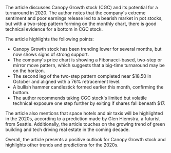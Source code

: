 The article discusses Canopy Growth stock (CGC) and its potential for a turnaround in 2020. The author notes that the company's extreme sentiment and poor earnings release led to a bearish market in pot stocks, but with a two-step pattern forming on the monthly chart, there is good technical evidence for a bottom in CGC stock.

The article highlights the following points:

* Canopy Growth stock has been trending lower for several months, but now shows signs of strong support.
* The company's price chart is showing a Fibonacci-based, two-step or mirror move pattern, which suggests that a big-time turnaround may be on the horizon.
* The second leg of the two-step pattern completed near $18.50 in October and aligned with a 76% retracement level.
* A bullish hammer candlestick formed earlier this month, confirming the bottom.
* The author recommends taking CGC stock's limited but volatile technical exposure one step further by exiting if shares fall beneath $17.

The article also mentions that space hotels and air taxis will be highlighted in the 2020s, according to a prediction made by Glen Hiemstra, a futurist from Seattle. Additionally, the article touches on the growing trend of green building and tech driving real estate in the coming decade.

Overall, the article presents a positive outlook for Canopy Growth stock and highlights other trends and predictions for the 2020s.